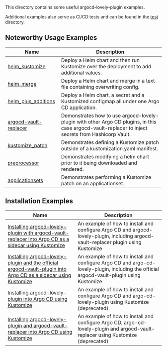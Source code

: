 This directory contains some useful argocd-lovely-plugin examples.

Additional examples also serve as CI/CD tests and can be found in the [test](../test) directory.

## Noteworthy Usage Examples

|Name|Description|
|--|--|
|[helm_kustomize](../test/helm_kustomize)|Deploy a Helm chart and then run Kustomize over the deployment to add additional values.|
|[helm_merge](../test/helm_merge)|Deploy a Helm chart and merge in a text file containing overwriting config.|
|[helm_plus_additions](../test/helm_plus_additions)|Deploy a Helm chart, a secret and a Kustomized configmap all under one Argo CD application.|
|[argocd-vault-replacer](../examples/argocd-vault-replacer)|Demonstrates how to use argocd-lovely-plugin with other Argo CD plugins, in this case argocd-vault-replacer to inject secrets from Hashicorp Vault.|
|[kustomize_patch](../test/kustomize_patch)|Demonstrates defining a Kustomize patch outside of a kustomization.yaml manifest.|
|[preprocessor](../test/preprocessor)|Demonstrates modifying a helm chart prior to it being downloaded and rendered.|
|[applicationsets](../examples/applicationsets)|Demonstrates performing a Kustomize patch on an applicationset.|

## Installation Examples

|Name|Description|
|--|--|
|[Installing argocd-lovely-plugin with argocd-vault-replacer into Argo CD as a sidecar using Kustomize](../examples/installation/argocd-sidecar)|An example of how to install and configure Argo CD and argocd-lovely-plugin, including argocd-vault-replacer plugin using Kustomize|
|[Installing argocd-lovely-plugin and the official argocd-vault-plugin into Argo CD as a sidecar using Kustomize](../examples/installation/argocd-with-vault-plugin-sidecar)|An example of how to install and configure Argo CD and argo-cd-lovely-plugin, including the official argocd-vault-plugin using Kustomize|
|[Installing argocd-lovely-plugin into Argo CD using Kustomize](../examples/installation/legacy-argocd)|An example of how to install and configure Argo CD and argo-cd-lovely-plugin using Kustomize (deprecated)|
|[Installing argocd-lovely-plugin and argocd-vault-replacer into Argo CD using Kustomize](../examples/installation/legacy-argocd-with-argocd-vault-replacer)|An example of how to install and configure Argo CD, argo-cd-lovely-plugin and argocd-vault-replacer using Kustomize (deprecated)|

